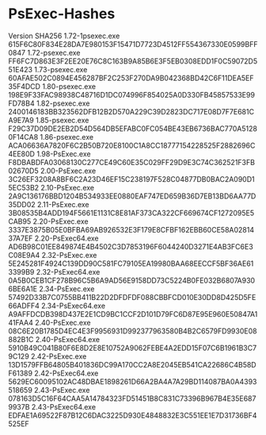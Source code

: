 # PsExec-Hashes

Version	SHA256
1.72-1psexec.exe	615F6C80F834E28DA7E980153F15471D7723D4512FF554367330E0599BFF0847
1.72-psexec.exe	FF6FC7D863E3F2EE20E76C8C163B9A85B6E3F5EB0308EDD1F0C59072D551E423
1.73-psexec.exe	60AFAE502C0894E456287BF2C253F270DA9B042368BD42C6F11DEA5EF35F4DCD
1.80-psexec.exe	198E9F33FAC98938C48716D1DC074996F854025A0D330FB45857533E99FD78B4
1.82-psexec.exe	2400146183BB323562DFB12B2D570A229C39D2823DC717E08D7F7E681CA9E7A9
1.85-psexec.exe	F29C37D09DE2EB2D54D564DB5EFABC0FC054BE43EB6736BAC770A51280F14CA8
1.86-psexec.exe	ACA06636A7820F6C2B50B720E8100C1A8CC18777154228525F2882696C4EE80D
1.98-PsExec.exe	F8DBABDFA03068130C277CE49C60E35C029FF29D9E3C74C362521F3FB02670D5
2.00-PsExec.exe	3C26EF3208A8BF6C2A23D46EF15C238197F528C04877DB0BAC2A090D15EC53B2
2.10-PsExec.exe	2A9C136176BBD1204B534933EE0880EAF747ED659B36D7EB13BD6AA77D35DD02
2.11-PsExec.exe	3B08535B4ADD194F5661E1131C8E81AF373CA322CF669674CF1272095E5CAB95
2.20-PsExec.exe	3337E3875B05E0BFBA69AB926532E3F179E8CFBF162EBB60CE58A0281437A7EF
2.20-PsExec64.exe	AD6B98C01EE849874E4B4502C3D7853196F6044240D3271E4AB3FC6E3C08E9A4
2.32-PsExec.exe	5E245281F4924C139DD90C581FC79105EA19980BAA68EECCF5BF36AE613399B9
2.32-PsExec64.exe	0A5B0CEB1CF278B96C5B6A9AD56E9158DD73C5224B0FE032B6807A9306BE6A1E
2.34-PsExec.exe	57492D33B7C0755BB411B22D2DFDFDF088CBBFCD010E30DD8D425D5FE66ADFF4
2.34-PsExec64.exe	A9AFFDCDB398D437E2E1CD9BC1CCF2D101D79FC6D87E95E960E50847A141FAA4
2.40-PsExec.exe	08C6E20B1785D4EC4E3F9956931D992377963580B4B2C6579FD9930E08882B1C
2.40-PsExec64.exe	5910B49C041B80F6E8D2E8E10752A9062FEBE4A2EDD15F07C6B1961B3C79C129
2.42-PsExec.exe	13D1579FFB64805B401836DC99A170CC2A8E2045EB541CA22686C4B58DF61389
2.42-PsExec64.exe	5629EC60095102AC48DBAE1898261D66A2BA4A7A29BD114087BA0A4393518659
2.43-PsExec.exe	078163D5C16F64CAA5A14784323FD51451B8C831C73396B967B4E35E6879937B
2.43-PsExec64.exe	EDFAE1A69522F87B12C6DAC3225D930E4848832E3C551EE1E7D31736BF4525EF
